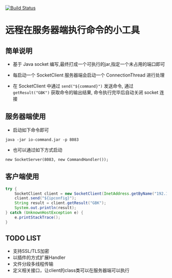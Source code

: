 [![Build Status](https://travis-ci.org/toulezu/io-command.svg?branch=master)](https://travis-ci.org/toulezu/io-command)

# 远程在服务器端执行命令的小工具

## 简单说明

- 基于 Java socket 编写,最终打成一个可执行的jar,指定一个未占用的端口即可

- 每启动一个 SocketClient 服务器端会启动一个 ConnectionThread 进行处理

- 在 SocketClient 中通过 `send("${command}")` 发送命令, 通过 `getResult("GBK")` 获取命令的输出结果, 命令执行完毕后自动关闭 socket 连接

## 服务器端使用

- 启动如下命令即可

```
java -jar io-command.jar -p 8083
```

- 也可以通过如下方式启动

```
new SocketServer(8083, new CommandHandler());
```

## 客户端使用

```java
try {
	SocketClient client = new SocketClient(InetAddress.getByName("192.168.2.149"), 8083);
	client.send("${ipconfig}");
	String result = client.getResult("GBK");
	System.out.println(result);
} catch (UnknownHostException e) {
	e.printStackTrace();
}
```

## TODO LIST

- 支持SSL/TLS加密
- 以插件的方式扩展Handler
- 文件分段多线程传输
- 定义相关接口，让client的class类可以在服务器端可以执行